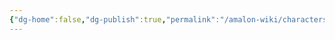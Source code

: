 ```yaml
---
{"dg-home":false,"dg-publish":true,"permalink":"/amalon-wiki/characters/minor-characters/povje-jaegve/","dgPassFrontmatter":true,"noteIcon":""}
---
```


